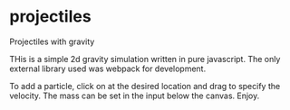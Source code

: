 # projectiles
Projectiles with gravity

THis is a simple 2d gravity simulation written in pure javascript. The only external library used was webpack for development.

To add a particle, click on at the desired location and drag to specify the velocity. The mass can be set in the input below the canvas. Enjoy.
